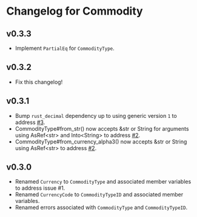 # Changelog for Commodity

## v0.3.3

+ Implement `PartialEq` for `CommodityType`.

## v0.3.2

+ Fix this changelog!

## v0.3.1

+ Bump `rust_decimal` dependency up to using generic version `1` to address [#3](https://github.com/kellpossible/commodity/issues/3).
+ CommodityType#from_str() now accepts &str or String for arguments using AsRef\<str\> and Into\<String\> to address [#2](https://github.com/kellpossible/commodity/issues/2).
+ CommodityType#from_currency_alpha3() now accepts &str or String using AsRef\<str\> to address [#2](https://github.com/kellpossible/commodity/issues/2).

## v0.3.0

+ Renamed `Currency` to `CommodityType` and associated member variables to address issue #1.
+ Renamed `CurrencyCode` to `CommodityTypeID` and associated member variables.
+ Renamed errors associated with `CommodityType` and `CommodityTypeID`.
